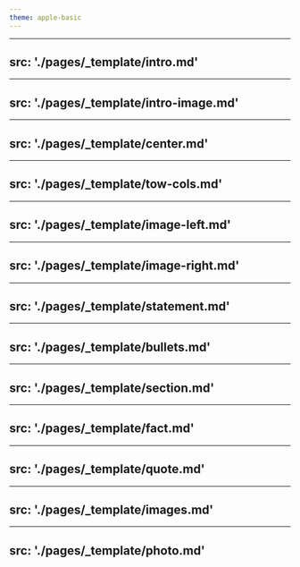 ```yaml
---
theme: apple-basic
---
```


---
src: './pages/_template/intro.md'
---

---
src: './pages/_template/intro-image.md'
---

---
src: './pages/_template/center.md'
---

---
src: './pages/_template/tow-cols.md'
---

---
src: './pages/_template/image-left.md'
---

---
src: './pages/_template/image-right.md'
---

---
src: './pages/_template/statement.md'
---

---
src: './pages/_template/bullets.md'
---

---
src: './pages/_template/section.md'
---

---
src: './pages/_template/fact.md'
---

---
src: './pages/_template/quote.md'
---

---
src: './pages/_template/images.md'
---

---
src: './pages/_template/photo.md'
---